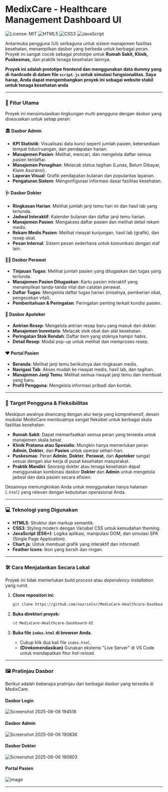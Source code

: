 # MedixCare - Healthcare Management Dashboard UI

![License: MIT](https://img.shields.io/badge/License-MIT-blue.svg)
![HTML5](https://img.shields.io/badge/HTML5-E34F26?style=for-the-badge&logo=html5&logoColor=white)
![CSS3](https://img.shields.io/badge/CSS3-1572B6?style=for-the-badge&logo=css3&logoColor=white)
![JavaScript](https://img.shields.io/badge/JavaScript-F7DF1E?style=for-the-badge&logo=javascript&logoColor=black)

Antarmuka pengguna (UI) serbaguna untuk sistem manajemen fasilitas kesehatan, menampilkan dasbor yang berbeda untuk berbagai peran. Proyek ini sangat cocok sebagai prototipe untuk **Rumah Sakit, Klinik, Puskesmas,** dan praktik tenaga kesehatan lainnya.

**Proyek ini adalah prototipe frontend dan menggunakan data dummy yang di-hardcode di dalam file `script.js` untuk simulasi fungsionalitas. Saya harap, Anda dapat mengembangkan proyek ini sebagai website stabil untuk tenaga kesehatan anda**

---

### 🚀 Fitur Utama

Proyek ini mensimulasikan lingkungan multi-pengguna dengan dasbor yang disesuaikan untuk setiap peran:

#### 🏛️ Dasbor Admin
- **KPI Statistik**: Visualisasi data kunci seperti jumlah pasien, ketersediaan tempat tidur/ruangan, dan pendapatan harian.
- **Manajemen Pasien**: Melihat, mencari, dan mengelola daftar semua pasien terdaftar.
- **Manajemen Penagihan**: Melacak status tagihan (Lunas, Belum Dibayar, Klaim Asuransi).
- **Laporan Visual**: Grafik pendapatan bulanan dan popularitas layanan.
- **Pengaturan Sistem**: Mengonfigurasi informasi dasar fasilitas kesehatan.

#### 🩺 Dasbor Dokter
- **Ringkasan Harian**: Melihat jumlah janji temu hari ini dan hasil lab yang tertunda.
- **Jadwal Interaktif**: Kalender bulanan dan daftar janji temu harian.
- **Manajemen Pasien**: Mengakses daftar pasien dan melihat detail rekam medis.
- **Rekam Medis Pasien**: Melihat riwayat kunjungan, hasil lab (grafik), dan resep obat.
- **Pesan Internal**: Sistem pesan sederhana untuk komunikasi dengan staf lain.

#### 👩‍⚕️ Dasbor Perawat
- **Tinjauan Tugas**: Melihat jumlah pasien yang ditugaskan dan tugas yang tertunda.
- **Manajemen Pasien Ditugaskan**: Kartu pasien interaktif yang menampilkan tanda-tanda vital dan catatan perawat.
- **Daftar Tugas**: Mengelola daftar tugas harian (misalnya, pemberian obat, pengecekan vital).
- **Pemberitahuan & Peringatan**: Peringatan penting terkait kondisi pasien.

#### 💊 Dasbor Apoteker
- **Antrian Resep**: Mengelola antrian resep baru yang masuk dari dokter.
- **Manajemen Inventaris**: Melacak stok obat dan alat kesehatan.
- **Peringatan Stok Rendah**: Daftar item yang stoknya hampir habis.
- **Detail Resep**: Modal pop-up untuk melihat dan memproses resep.

#### ❤️ Portal Pasien
- **Beranda**: Melihat janji temu berikutnya dan ringkasan medis.
- **Navigasi Tab**: Akses mudah ke riwayat medis, hasil lab, dan tagihan.
- **Manajemen Janji Temu**: Melihat semua riwayat janji temu dan membuat yang baru.
- **Profil Pengguna**: Mengelola informasi pribadi dan kontak.

---

### 🎯 **Target Pengguna & Fleksibilitas**

Meskipun awalnya dirancang dengan alur kerja yang komprehensif, desain modular MedixCare membuatnya sangat fleksibel untuk berbagai skala fasilitas kesehatan:

-   **Rumah Sakit**: Dapat memanfaatkan semua peran yang tersedia untuk manajemen skala besar.
-   **Klinik Pratama atau Spesialis**: Mungkin hanya memerlukan peran **Admin**, **Dokter**, dan **Pasien** untuk operasi sehari-hari.
-   **Puskesmas**: Peran **Admin**, **Dokter**, **Perawat**, dan **Apoteker** sangat sesuai dengan alur kerja di pusat kesehatan masyarakat.
-   **Praktik Mandiri**: Seorang dokter atau tenaga kesehatan dapat menggunakan kombinasi dasbor **Dokter** dan **Admin** untuk mengelola jadwal dan data pasien secara efisien.

Desainnya memungkinkan Anda untuk menggunakan hanya halaman (`.html`) yang relevan dengan kebutuhan operasional Anda.

---

### 💻 Teknologi yang Digunakan

- **HTML5**: Struktur dan markup semantik.
- **CSS3**: Styling modern dengan Variabel CSS untuk kemudahan theming.
- **JavaScript (ES6+)**: Logika aplikasi, manipulasi DOM, dan simulasi SPA (Single Page Application).
- **Chart.js**: Untuk membuat grafik yang interaktif dan informatif.
- **Feather Icons**: Ikon yang bersih dan ringan.

---

### 🛠️ Cara Menjalankan Secara Lokal

Proyek ini tidak memerlukan *build process* atau *dependency installation* yang rumit.

1.  **Clone repositori ini:**
    ```bash
    git clone https://github.com/nazrielnr/MedixCare-Healthcare-Dashboard-UI.git
    ```

2.  **Buka direktori proyek:**
    ```bash
    cd MedixCare-Healthcare-Dashboard-UI
    ```

3.  **Buka file `index.html` di browser Anda.**
    - Cukup klik dua kali file `index.html`.
    - **(Direkomendasikan)** Gunakan ekstensi "Live Server" di VS Code untuk mendapatkan fitur *hot-reload*.

---

### 🖼️ Pratinjau Dasbor

Berikut adalah beberapa pratinjau dari berbagai dasbor yang tersedia di MedixCare.

#### Dasbor Login
![Screenshot 2025-06-06 194518](https://github.com/user-attachments/assets/c32af43a-1ccc-4425-ba18-4d6f9f30329f)

#### Dasbor Admin
![Screenshot 2025-06-06 190836](https://github.com/user-attachments/assets/d46ecec3-76ae-4a3a-86f8-879ff3ea4f2a)

#### Dasbor Dokter
![Screenshot 2025-06-06 190803](https://github.com/user-attachments/assets/82c80e57-a2d6-4f94-948e-8ca4e6ea88f7)

#### Portal Pasien
![image](https://github.com/user-attachments/assets/10df139f-299d-4b55-bc18-5683e145f631)

---

